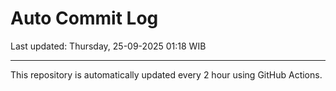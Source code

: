# Auto Commit Log

Last updated: Thursday, 25-09-2025 01:18 WIB

---

This repository is automatically updated every 2 hour using GitHub Actions.
